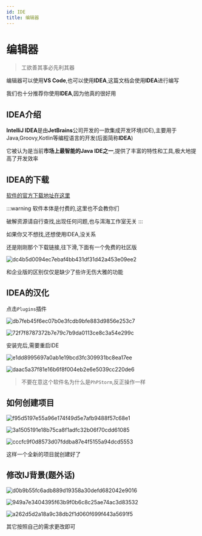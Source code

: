 ```yaml
---
id: IDE
title: 编辑器
---
```


# 编辑器

> 工欲善其事必先利其器

编辑器可以使用**VS Code**,也可以使用**IDEA**,这篇文档会使用**IDEA**进行编写

我们也十分推荐你使用**IDEA**,因为他真的很好用

## IDEA介绍

**IntelliJ IDEA**是由**JetBrains**公司开发的一款集成开发环境(IDE),主要用于Java,Groovy,Kotlin等编程语言的开发(后面简称**IDEA**)

它被认为是当前**市场上最智能的Java IDE之一**,提供了丰富的特性和工具,极大地提高了开发效率

## IDEA的下载

[软件的官方下载地址在这里](//www.jetbrains.com/zh-cn/idea/download/?section=windows)

:::warning
软件本体是付费的,这里也不会教你们

破解资源请自行查找,出现任何问题,也与洱海工作室无关
:::

如果你又不想找,还想使用IDEA,没关系

还是刚刚那个下载链接,往下滑,下面有一个免费的社区版

![dc4b5d0094ec7ebaf4bb431df31d42a453e09ee2](Assets/dc4b5d0094ec7ebaf4bb431df31d42a453e09ee2.png)

和企业版的区别仅仅是缺少了些许无伤大雅的功能

## IDEA的汉化

点击`Plugins`插件

![db7feb45f6ec07b0e3fcdb9bfe883d9856e253c7](Assets/db7feb45f6ec07b0e3fcdb9bfe883d9856e253c7.png)

![72f7f8787372b7e79c7b9da0113ce8c3a54e299c](Assets/72f7f8787372b7e79c7b9da0113ce8c3a54e299c.png)

安装完后,需要重启IDE

![e1dd8995697a0ab1e19bcd3fc309931bc8ea17ee](Assets/e1dd8995697a0ab1e19bcd3fc309931bc8ea17ee.png)

![daac5a37f81e16b6f8f004eb2e6e5039cc220de6](Assets/daac5a37f81e16b6f8f004eb2e6e5039cc220de6.png)

> 不要在意这个软件名为什么是`PhPStorm`,反正操作一样

## 如何创建项目

![f95d5197e55a96e174f49d5e7afb9488f57c68e1](Assets/f95d5197e55a96e174f49d5e7afb9488f57c68e1.png)

![3a1505191e18b75ca8f1adfc32b06f70cdd61085](Assets/3a1505191e18b75ca8f1adfc32b06f70cdd61085.png)

![cccfc9f0d8573d07fddba87e4f5155a94dcd5553](Assets/cccfc9f0d8573d07fddba87e4f5155a94dcd5553.png)

这样一个全新的项目就创建好了

## 修改IJ背景(题外话)

![d0b9b55fc6adb889d19358a30defd682042e9016](Assets/d0b9b55fc6adb889d19358a30defd682042e9016.png)

![949a7e3404395f63b9f0b6c8c25ae74ac3d83532](Assets/949a7e3404395f63b9f0b6c8c25ae74ac3d83532.png)

![a262d5d2a18a9c38db2f1d060f699f443a5691f5](Assets/a262d5d2a18a9c38db2f1d060f699f443a5691f5.png)

其它按照自己的需求更改即可
